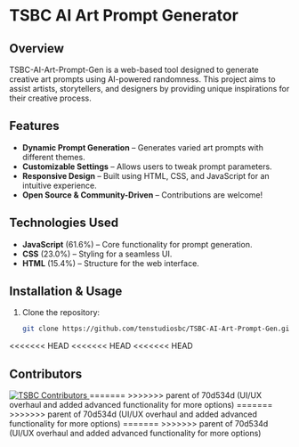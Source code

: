 # TSBC AI Art Prompt Generator

## Overview
TSBC-AI-Art-Prompt-Gen is a web-based tool designed to generate creative art prompts using AI-powered randomness. This project aims to assist artists, storytellers, and designers by providing unique inspirations for their creative process.

## Features
- **Dynamic Prompt Generation** – Generates varied art prompts with different themes.
- **Customizable Settings** – Allows users to tweak prompt parameters.
- **Responsive Design** – Built using HTML, CSS, and JavaScript for an intuitive experience.
- **Open Source & Community-Driven** – Contributions are welcome!

## Technologies Used
- **JavaScript** (61.6%) – Core functionality for prompt generation.
- **CSS** (23.0%) – Styling for a seamless UI.
- **HTML** (15.4%) – Structure for the web interface.

## Installation & Usage
1. Clone the repository:
   ```bash
   git clone https://github.com/tenstudiosbc/TSBC-AI-Art-Prompt-Gen.git
<<<<<<< HEAD
<<<<<<< HEAD
<<<<<<< HEAD

## Contributors

<a href="https://github.com/tenstudiosbc/tsbc-ai-art-prompt-gen/graphs/contributors">
  <img src="https://contrib.rocks/image?repo=tenstudiosbc/tsbc-ai-art-prompt-gen"  alt="TSBC Contributors"/>
</a>
=======
>>>>>>> parent of 70d534d (UI/UX overhaul and added advanced functionality for more options)
=======
>>>>>>> parent of 70d534d (UI/UX overhaul and added advanced functionality for more options)
=======
>>>>>>> parent of 70d534d (UI/UX overhaul and added advanced functionality for more options)
